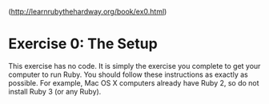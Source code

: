 (http://learnrubythehardway.org/book/ex0.html)

# Exercise 0: The Setup

This exercise has no code. It is simply the exercise you complete to get your computer to run Ruby. You should follow these instructions as exactly as possible. For example, Mac OS X computers already have Ruby 2, so do not install Ruby 3 (or any Ruby).

